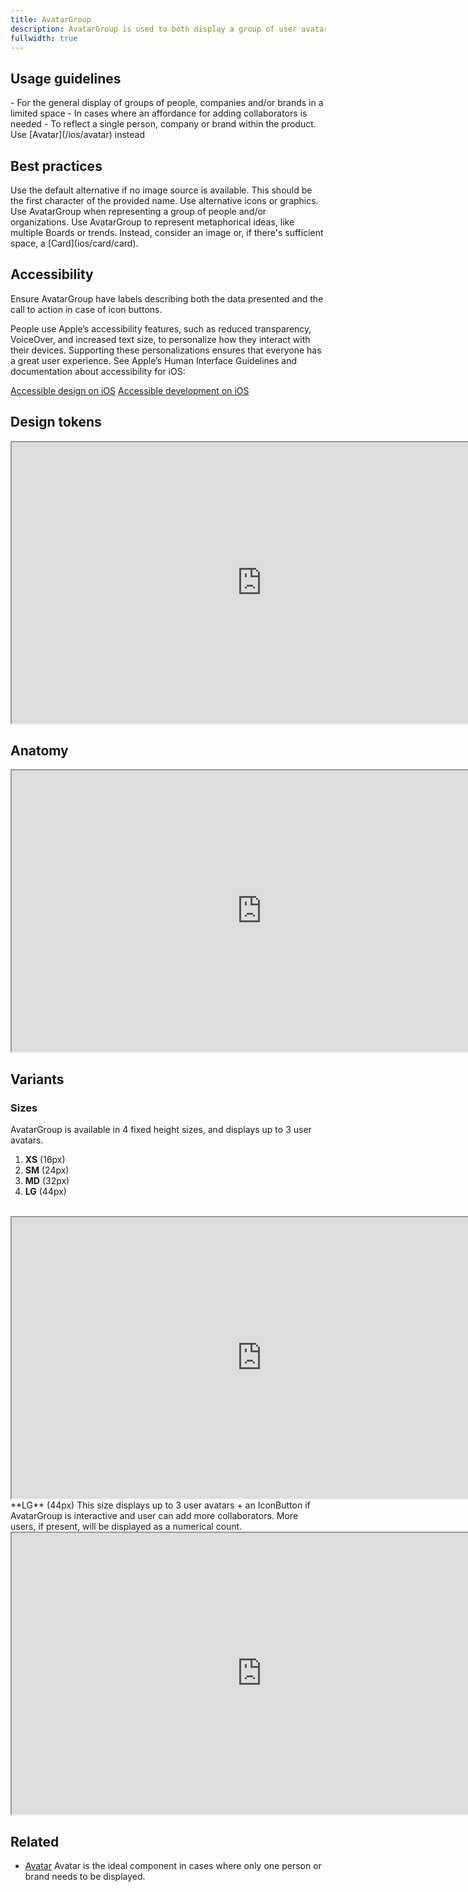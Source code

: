 ```yaml
---
title: AvatarGroup
description: AvatarGroup is used to both display a group of user avatars and, optionally, control actions related to the users group.
fullwidth: true
---
```


<ImgContainer padding="standard" src="https://i.pinimg.com/originals/81/74/57/8174572af6f98890bdd647b5f879dde1.png" alt="some variations of the AvatarGroup component"/>

## Usage guidelines

<TwoCol>
  <Group>
    <Do title="When to use" />
      - For the general display of groups of people, companies and/or brands in a limited space
      - In cases where an affordance for adding collaborators is needed
  </Group>
  <Group>
  <Dont title="When not to use" />
     - To reflect a single person, company or brand within the product. Use [Avatar](/ios/avatar) instead
  </Group>
</TwoCol>

## Best practices

<TwoCol>
  <Group>
    <ImgContainer src="https://i.pinimg.com/originals/db/4b/17/db4b176d3b4425caccb5b75a766059a8.png" alt="example of AvatarGroup representing a profile with no image provided"/>
    <Do title="Do" />
    Use the default alternative if no image source is available. This should be the first character of the provided name.
  </Group>
  <Group>
    <ImgContainer src="https://i.pinimg.com/originals/3e/24/ae/3e24aed7f11e6af3dae97bf015ea418d.png" alt="example of graphics inside an avatargroup"/>
    <Dont title="Don't" />
    Use alternative icons or graphics.
  </Group>
  <Group>
    <ImgContainer src="https://i.pinimg.com/originals/d9/56/12/d9561207251a0a7c139c2aad2d2be094.png" alt="avatargroup representing people and organizations"/>
    <Do title="Do" />
    Use AvatarGroup when representing a group of people and/or organizations.
  </Group>
  <Group>
    <ImgContainer src="https://i.pinimg.com/originals/f7/59/ee/f759eefa627b81a35d52ac0031e08b4d.png" alt="example of pins inside an avatargroup"/>
    <Dont title="Don't" />
    Use AvatarGroup to represent metaphorical ideas, like multiple Boards or trends. Instead, consider an image or, if there's sufficient space, a [Card](ios/card/card).
  </Group>
</TwoCol>

## Accessibility

Ensure AvatarGroup have labels describing both the data presented and the call to action in case of icon buttons.

People use Apple’s accessibility features, such as reduced transparency, VoiceOver, and increased text size, to personalize how they interact with their devices. Supporting these personalizations ensures that everyone has a great user experience. See Apple’s Human Interface Guidelines and documentation about accessibility for iOS:

[Accessible design on iOS](https://developer.apple.com/design/human-interface-guidelines/accessibility/overview/introduction/)
[Accessible development on iOS](https://developer.apple.com/accessibility/ios/)

## Design tokens

<iframe style={{ border: "1px solid rgba(0, 0, 0, 0.1)" }} width="800" height="450" src="https://www.figma.com/embed?embed_host=share&url=https%3A%2F%2Fwww.figma.com%2Ffile%2FAHcKJDgb7E7YswlgW1wY8E%2FGestalt-for-iOS%3Ftype%3Ddesign%26node-id%3D63834%253A21608%26mode%3Ddesign%26t%3D5cgTVc8wEsZk5CTn-1" allowfullscreen></iframe>

## Anatomy

<iframe style={{ border: "1px solid rgba(0, 0, 0, 0.1)" }} width="800" height="450" src="https://www.figma.com/embed?embed_host=share&url=https%3A%2F%2Fwww.figma.com%2Ffile%2FAHcKJDgb7E7YswlgW1wY8E%2FGestalt-for-iOS%3Ftype%3Ddesign%26node-id%3D63834%253A21672%26mode%3Ddesign%26t%3D5cgTVc8wEsZk5CTn-1" allowfullscreen></iframe>

## Variants

### Sizes

AvatarGroup is available in 4 fixed height sizes, and displays up to 3 user avatars.

1. **XS** (16px)
2. **SM** (24px)
3. **MD** (32px)
4. **LG** (44px)
<br/>
<iframe style={{ border: "1px solid rgba(0, 0, 0, 0.1)" }} width="800" height="450" src="https://www.figma.com/embed?embed_host=share&url=https%3A%2F%2Fwww.figma.com%2Ffile%2FAHcKJDgb7E7YswlgW1wY8E%2FGestalt-for-iOS%3Ftype%3Ddesign%26node-id%3D63834%253A21672%26mode%3Ddesign%26t%3D5cgTVc8wEsZk5CTn-1" allowfullscreen></iframe>
<br/>
**LG** (44px) 
This size displays up to 3 user avatars + an IconButton if AvatarGroup is interactive and user can add more collaborators. More users, if present, will be displayed as a numerical count. 
<br/>
<iframe style={{ border: "1px solid rgba(0, 0, 0, 0.1)" }} width="800" height="450" src="https://www.figma.com/embed?embed_host=share&url=https%3A%2F%2Fwww.figma.com%2Ffile%2FAHcKJDgb7E7YswlgW1wY8E%2FGestalt-for-iOS%3Ftype%3Ddesign%26node-id%3D63834%253A20977%26mode%3Ddesign%26t%3D5cgTVc8wEsZk5CTn-1" allowfullscreen></iframe>

## Related

- [Avatar](https://gestalt.pinterest.systems/ios/avatar)
  Avatar is the ideal component in cases where only one person or brand needs to be displayed.
